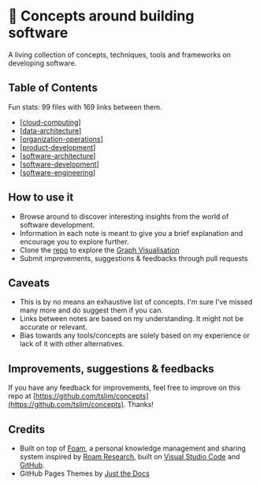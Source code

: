 # 💭 Concepts around building software

A living collection of concepts, techniques, tools and frameworks on developing software.

## Table of Contents

Fun stats: 99 files with 169 links between them.

- [[cloud-computing]]
- [[data-architecture]]
- [[organization-operations]]
- [[product-development]]
- [[software-architecture]]
- [[software-development]]
- [[software-engineering]]

## How to use it

- Browse around to discover interesting insights from the world of software development.
- Information in each note is meant to give you a brief explanation and encourage you to explore further.
- Clone the [repo](https://github.com/tslim/concepts) to explore the [Graph Visualisation](https://foambubble.github.io/foam/graph-visualisation)
- Submit improvements, suggestions & feedbacks through pull requests

## Caveats

- This is by no means an exhaustive list of concepts. I'm sure I've missed many more and do suggest them if you can.
- Links between notes are based on my understanding. It might not be accurate or relevant.
- Bias towards any tools/concepts are solely based on my experience or lack of it with other alternatives.

## Improvements, suggestions & feedbacks

If you have any feedback for improvements, feel free to improve on this repo at [https://github.com/tslim/concepts](https://github.com/tslim/concepts). Thanks!

## Credits

- Built on top of [Foam](https://foambubble.github.io/foam), a personal knowledge management and sharing system inspired by [Roam Research](https://roamresearch.com/), built on [Visual Studio Code](https://code.visualstudio.com/) and [GitHub](https://github.com/).
- GitHub Pages Themes by [Just the Docs](https://github.com/pmarsceill/just-the-docs)

[//begin]: # "Autogenerated link references for markdown compatibility"
[cloud-computing]: concepts/cloud-computing "Cloud Computing"
[data-architecture]: concepts/data-architecture "Data Architecture"
[organization-operations]: concepts/organization-operations "Organization Operations"
[product-development]: concepts/product-development "Product Development"
[software-architecture]: concepts/software-architecture "Software Architecture"
[software-development]: concepts/software-development "Software Development"
[software-engineering]: concepts/software-engineering "Software Engineering"
[//end]: # "Autogenerated link references"
